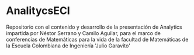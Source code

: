 # AnalitycsECI
Repositorio con el contenido y desarrollo de la presentación de Analytics impartida por Néstor Serrano y Camilo Aguilar, para el marco de conferencias de Matemáticas para la vida de la facultad de Matemáticas de la Escuela Colombiana de Ingeniería 'Julio Garavito'
